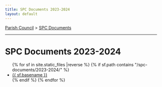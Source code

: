 ```yaml
---
title: SPC Documents 2023-2024
layout: default
---
```


[Parish Council](../..) > [SPC Documents](..)

-----


# SPC Documents 2023-2024

<ul class="flist">
{% for  sf in site.static_files |reverse %}
 {% if sf.path contains "/spc-documents/2023-2024/" %}
  <li>
   <a href="{{sf.path}}">{{ sf.basename }}</a>
  </li>
  {% endif %}
{% endfor %}
</ul>

